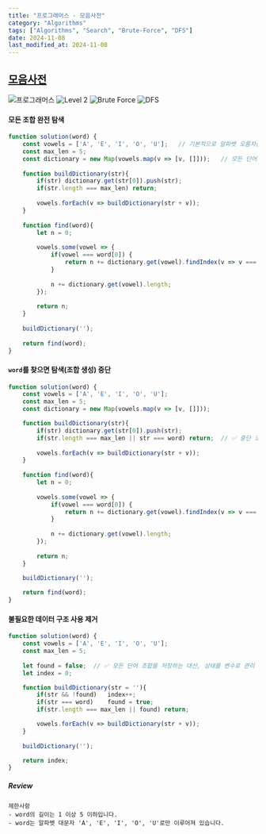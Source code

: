 ```yaml
---
title: "프로그래머스 - 모음사전"
category: "Algorithms"
tags: ["Algorithms", "Search", "Brute-Force", "DFS"]
date: 2024-11-08
last_modified_at: 2024-11-08
---
```


## [모음사전](https://school.programmers.co.kr/learn/courses/30/lessons/84512)

<img src="https://img.shields.io/badge/-프로그래머스-1e2a3c" alt="프로그래머스"/> <img src="https://img.shields.io/badge/-Level 2-green" alt="Level 2"/> <img src="https://img.shields.io/badge/-Brute Force-midnightblue" alt="Brute Force"/> <img src="https://img.shields.io/badge/-DFS-crimson" alt="DFS"/> 

#### 모든 조합 완전 탐색

```js
function solution(word) {
    const vowels = ['A', 'E', 'I', 'O', 'U'];   // 기본적으로 알파벳 오름차순
    const max_len = 5;
    const dictionary = new Map(vowels.map(v => [v, []]));   // 모든 단어 조합 Map 객체에 저장
    
    function buildDictionary(str){
        if(str) dictionary.get(str[0]).push(str);
        if(str.length === max_len) return;
        
        vowels.forEach(v => buildDictionary(str + v));
    }
    
    function find(word){
        let n = 0;
        
        vowels.some(vowel => {
            if(vowel === word[0]) {
                return n += dictionary.get(vowel).findIndex(v => v === word) + 1;
            } 
            
            n += dictionary.get(vowel).length;
        });
        
        return n;
    }
    
    buildDictionary('');
    
    return find(word);
}
```

#### `word`를 찾으면 탐색(조합 생성) 중단 
```js
function solution(word) {
    const vowels = ['A', 'E', 'I', 'O', 'U'];
    const max_len = 5;
    const dictionary = new Map(vowels.map(v => [v, []]));

    function buildDictionary(str){
        if(str) dictionary.get(str[0]).push(str);
        if(str.length === max_len || str === word) return;  // ✅ 중단 조건 추가
        
        vowels.forEach(v => buildDictionary(str + v));
    }
    
    function find(word){
        let n = 0;
        
        vowels.some(vowel => {
            if(vowel === word[0]) {
                return n += dictionary.get(vowel).findIndex(v => v === word) + 1;
            } 
            
            n += dictionary.get(vowel).length;
        });
        
        return n;
    }
    
    buildDictionary('');

    return find(word);
}
```

#### 불필요한 데이터 구조 사용 제거

```js
function solution(word) {
    const vowels = ['A', 'E', 'I', 'O', 'U'];
    const max_len = 5;
    
    let found = false;  // ✅ 모든 단어 조합을 저장하는 대신, 상태를 변수로 관리
    let index = 0;     

    function buildDictionary(str = ''){
        if(str && !found)   index++;
        if(str === word)    found = true;
        if(str.length === max_len || found) return;  

        vowels.forEach(v => buildDictionary(str + v));
    }
    
    buildDictionary('');

    return index;
}
```

##### Review 

```
제한사항
- word의 길이는 1 이상 5 이하입니다.
- word는 알파벳 대문자 'A', 'E', 'I', 'O', 'U'로만 이루어져 있습니다.
```
